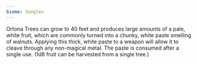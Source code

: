 ```yaml
---
biome: Jungles
---
```

Ortona Trees can grow to 40 feet and produces large amounts of a pale, white fruit, which are commonly turned into a chunky, white paste smelling of walnuts. Applying this thick, white paste to a weapon will allow it to cleave through any non-magical metal. The paste is consumed after a single use. (1d8 fruit can be harvested from a single tree.) 


